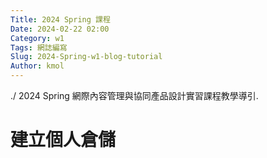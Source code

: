 ```yaml
---
Title: 2024 Spring 課程
Date: 2024-02-22 02:00
Category: w1
Tags: 網誌編寫
Slug: 2024-Spring-w1-blog-tutorial
Author: kmol
---
```

./
2024 Spring 網際內容管理與協同產品設計實習課程教學導引.

<!-- PELICAN_END_SUMMARY -->
# 建立個人倉儲
